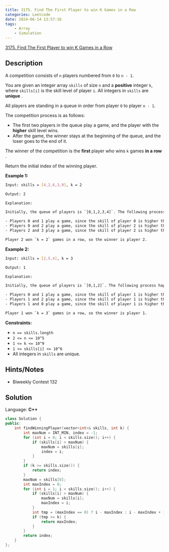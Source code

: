 ```yaml
---
title: 3175. Find The First Player to win K Games in a Row
categories: Leetcode
date: 2024-06-14 13:57:16
tags:
    - Array
    - Simulation
---
```


[3175. Find The First Player to win K Games in a Row](https://leetcode.com/problems/find-the-first-player-to-win-k-games-in-a-row/description/)

## Description

A competition consists of `n` players numbered from `0` to `n - 1`.

You are given an integer array `skills` of size `n` and a **positive**  integer `k`, where `skills[i]` is the skill level of player `i`. All integers in `skills` are **unique** .

All players are standing in a queue in order from player `0` to player `n - 1`.

The competition process is as follows:

- The first two players in the queue play a game, and the player with the **higher**  skill level wins.
- After the game, the winner stays at the beginning of the queue, and the loser goes to the end of it.

The winner of the competition is the **first**  player who wins `k` games **in a row** .

Return the initial index of the winning player.

**Example 1:**

```bash
Input: skills = [4,2,6,3,9], k = 2

Output: 2

Explanation:

Initially, the queue of players is `[0,1,2,3,4]`. The following process happens:

- Players 0 and 1 play a game, since the skill of player 0 is higher than that of player 1, player 0 wins. The resulting queue is `[0,2,3,4,1]`.
- Players 0 and 2 play a game, since the skill of player 2 is higher than that of player 0, player 2 wins. The resulting queue is `[2,3,4,1,0]`.
- Players 2 and 3 play a game, since the skill of player 2 is higher than that of player 3, player 2 wins. The resulting queue is `[2,4,1,0,3]`.

Player 2 won `k = 2` games in a row, so the winner is player 2.
```

**Example 2:**

```bash
Input: skills = [2,5,4], k = 3

Output: 1

Explanation:

Initially, the queue of players is `[0,1,2]`. The following process happens:

- Players 0 and 1 play a game, since the skill of player 1 is higher than that of player 0, player 1 wins. The resulting queue is `[1,2,0]`.
- Players 1 and 2 play a game, since the skill of player 1 is higher than that of player 2, player 1 wins. The resulting queue is `[1,0,2]`.
- Players 1 and 0 play a game, since the skill of player 1 is higher than that of player 0, player 1 wins. The resulting queue is `[1,2,0]`.

Player 1 won `k = 3` games in a row, so the winner is player 1.
```

**Constraints:**

- `n == skills.length`
- `2 <= n <= 10^5`
- `1 <= k <= 10^9`
- `1 <= skills[i] <= 10^6`
- All integers in `skills` are unique.

## Hints/Notes

- Biweekly Contest 132

## Solution

Language: **C++**

```C++
class Solution {
public:
    int findWinningPlayer(vector<int>& skills, int k) {
        int maxNum = INT_MIN, index = -1;
        for (int i = 0; i < skills.size(); i++) {
            if (skills[i] > maxNum) {
                maxNum = skills[i];
                index = i;
            }
        }
        if (k >= skills.size()) {
            return index;
        }
        maxNum = skills[0];
        int maxIndex = 0;
        for (int i = 1; i < skills.size(); i++) {
            if (skills[i] > maxNum) {
                maxNum = skills[i];
                maxIndex = i;
            }
            int tmp = (maxIndex == 0) ? i - maxIndex : i - maxIndex + 1;
            if (tmp >= k) {
                return maxIndex;
            }
        }
        return index;
    }
};
```
